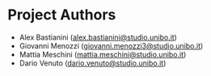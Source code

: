 Project Authors
===============

* Alex Bastianini (alex.bastianini@studio.unibo.it)
* Giovanni Menozzi (giovanni.menozzi3@studio.unibo.it)
* Mattia Meschini (mattia.meschini@studio.unibo.it)
* Dario Venuto (dario.venuto@studio.unibo.it)
